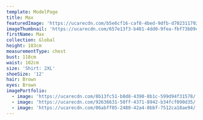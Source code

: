 ```yaml
---
template: ModelPage
title: Max
featuredImage: 'https://ucarecdn.com/b5e6cf16-caf8-4bed-9dfb-d702311792a2/'
imageThumbnail: 'https://ucarecdn.com/657e13f3-b401-4dd0-9fea-fbf73b09c9e8/'
firstName: Max
collection: Global
height: 183cm
measurementType: chest
bust: 118cm
waist: 102cm
size: 'Shirt: 2XL'
shoeSize: '12'
hair: Brown
eyes: Brown
imagePortfolio:
  - image: 'https://ucarecdn.com/8b13fc51-b8d8-4390-8b1c-599d94f31578/'
  - image: 'https://ucarecdn.com/92636631-50ff-4371-8942-b34fcf090d35/'
  - image: 'https://ucarecdn.com/06abff05-2480-42a4-8bbf-7512ca18ae94/'
---
```


